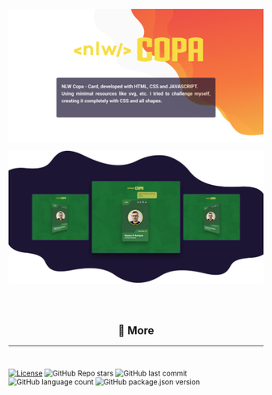 ![header](./.github/header.png)

![demo](./.github/demo.png)

<br/><br/>

<h2 align="center">🔬 More</h2>
<hr/>
<br/>

[![License](https://img.shields.io/badge/license-MIT-green?style=for-the-badge)](./LICENSE)
![GitHub Repo stars](https://img.shields.io/github/stars/gw-rodrigues/nlw-10-copa-card?style=for-the-badge)
![GitHub last commit](https://img.shields.io/github/last-commit/gw-rodrigues/nlw-10-copa-card?style=for-the-badge)
![GitHub language count](https://img.shields.io/github/languages/count/gw-rodrigues/nlw-10-copa-card?style=for-the-badge)
![GitHub package.json version](https://img.shields.io/github/package-json/v/gw-rodrigues/nlw-10-copa-card?style=for-the-badge)
